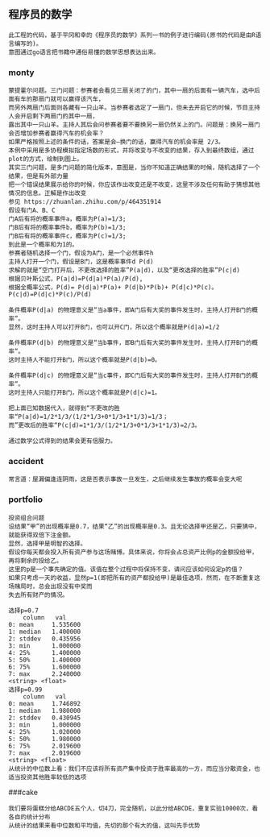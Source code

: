 ## 程序员的数学

    此工程的代码，基于平冈和幸的《程序员的数学》系列一书的例子进行编码(原书的代码是由R语言编写的)。
    意图通过go语言把书籍中通俗易懂的数学思想表达出来。

### monty

    蒙提霍尔问题。三门问题：参赛者会看见三扇关闭了的门，其中一扇的后面有一辆汽车，选中后面有车的那扇门就可以赢得该汽车，
    而另外两扇门后面则各藏有一只山羊。当参赛者选定了一扇门，但未去开启它的时候，节目主持人会开启剩下两扇门的其中一扇，
    露出其中一只山羊。主持人其后会问参赛者要不要换另一扇仍然关上的门。问题是：换另一扇门会否增加参赛者赢得汽车的机会率？
    如果严格按照上述的条件的话，答案是会—换门的话，赢得汽车的机会率是 2/3。
    本例中采用是多协程模拟指定场数的形式，并将改变与不改变的结果，存入到最终数组，通过plot的方式，绘制到图上。
    其实三门问题，是多门问题的简化版本，意图是，当你不知道正确结果的时候，随机选择了一个结果，但是有外部力量
    把一个错误结果展示给你的时候，你应该作出改变还是不改变，这里不涉及任何有助于猜想其他情况的信息。正解是作出改变
    参见 https://zhuanlan.zhihu.com/p/464351914
    假设有门A、B、C
    门A后有将的概率事件a，概率为P(a)=1/3;
    门B后有将的概率事件b，概率为P(b)=1/3;
    门B后有将的概率事件c，概率为P(c)=1/3;
    到此是一个概率和为1的。
    参赛者随机选择一个门，假设为A门，是一个必然事件h
    主持人打开一个门，假设是B门，这是概率事件d P(d)
    求解的就是“空门打开后，不更改选择的胜率”P(a|d)，以及“更改选择的胜率”P(c|d)
    根据贝叶斯公式，P(a|d)=P(d|a)*P(a)/P(d),
    根据全概率公式，P(d)= P(d|a)*P(a)+ P(d|b)*P(b)+ P(d|c)*P(c)。
    P(c|d)=P(d|c)*P(c)/P(d)    

    条件概率P(d|a) 的物理意义是“当a事件，即A门后有大奖的事件发生时，主持人打开B门的概率“。 
    显然，这时主持人可以打开B门，也可以开C门，所以这个概率就是P(d|a)=1/2
    
    条件概率P(d|b) 的物理意义是“当b事件，即B门后有大奖的事件发生时，主持人打开B门的概率“。 
    这时主持人不能打开B门，所以这个概率就是P(d|b)=0。
    
    条件概率P(d|c) 的物理意义是“当c事件，即C门后有大奖的事件发生时，主持人打开B门的概率“。 
    这时主持人只能打开B门，所以这个概率就是P(d|c)=1。

    把上面已知数据代入，就得到“不更改的胜率“P(a|d)=1/2*1/3/(1/2*1/3+0*1/3+1*1/3)=1/3；
    而”更改后的胜率“P(c|d)=1*1/3/(1/2*1/3+0*1/3+1*1/3)=2/3。

    通过数学公式得到的结果会更有信服力。

### accident
    
    常言道：屋漏偏逢连阴雨，这是否表示事故一旦发生，之后继续发生事故的概率会变大呢

### portfolio

    投资组合问题
    设结果“甲”的出现概率是0.7，结果“乙”的出现概率是0.3。且无论选择甲还是乙，只要猜中，就能获得双倍下注金额。
    显然，选择甲是明智的选择。
    假设你每天都会投入所有资产参与这场赌博。具体来说，你将会占总资产比例p的金额投给甲，再将剩余的投给乙。
    这里的p是一个事先确定的值。该值在整个过程中将保持不变，请问应该如何设定p的值？
    如果只考虑一天的收益，显然p=1(即把所有的资产都投给甲)是最佳选项，然而，在不断重复这场赌局时，总会出现没有中奖而
    失去所有财产的情况。

    选择p=0.7
        column   val
    0: mean     1.535600
    1: median   1.400000
    2: stddev   0.435956
    3: min      1.000000
    4: 25%      1.400000
    5: 50%      1.400000
    6: 75%      1.600000
    7: max      2.240000
    <string> <float>
    选择p=0.99
        column   val
    0: mean     1.746892
    1: median   1.980000
    2: stddev   0.430945
    3: min      1.000000
    4: 25%      1.020000
    5: 50%      1.980000
    6: 75%      2.019600
    7: max      2.019600
    <string> <float>
    从统计的中位数上看：我们不应该将所有资产集中投资于胜率最高的一方，而应当分散资金，也适当投资其他胜率较低的选项

###cake

    我们要将蛋糕分给ABCDE五个人，切4刀，完全随机，以此分给ABCDE，重复实验10000次，看各自的统计分布
    从统计的结果来看中位数和平均值，先切的那个有大的值，这叫先手优势